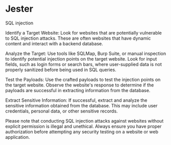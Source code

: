 # Jester
SQL injection


Identify a Target Website: Look for websites that are potentially vulnerable to SQL injection attacks. These are often websites that have dynamic content and interact with a backend database.

Analyze the Target: Use tools like SQLMap, Burp Suite, or manual inspection to identify potential injection points on the target website. Look for input fields, such as login forms or search bars, where user-supplied data is not properly sanitized before being used in SQL queries.

Test the Payloads: Use the crafted payloads to test the injection points on the target website. Observe the website's response to determine if the payloads are successful in extracting information from the database.

Extract Sensitive Information: If successful, extract and analyze the sensitive information obtained from the database. This may include user credentials, personal data, or other sensitive records.

Please note that conducting SQL injection attacks against websites without explicit permission is illegal and unethical. Always ensure you have proper authorization before attempting any security testing on a website or web application.
